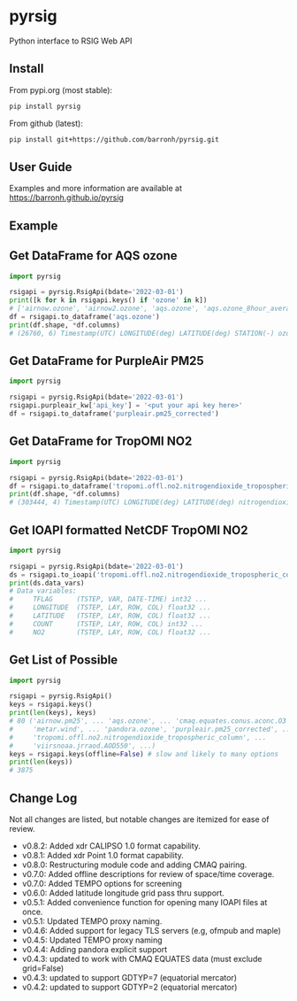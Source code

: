 # pyrsig

Python interface to RSIG Web API

## Install

From pypi.org (most stable):

```bash
pip install pyrsig
```

From github (latest):

```bash
pip install git+https://github.com/barronh/pyrsig.git
```

## User Guide

Examples and more information are available at 
https://barronh.github.io/pyrsig

## Example

## Get DataFrame for AQS ozone

```python
import pyrsig

rsigapi = pyrsig.RsigApi(bdate='2022-03-01')
print([k for k in rsigapi.keys() if 'ozone' in k])
# ['airnow.ozone', 'airnow2.ozone', 'aqs.ozone', 'aqs.ozone_8hour_average', 'aqs.ozone_daily_8hour_maximum', 'pandora.ozone']
df = rsigapi.to_dataframe('aqs.ozone')
print(df.shape, *df.columns)
# (26760, 6) Timestamp(UTC) LONGITUDE(deg) LATITUDE(deg) STATION(-) ozone(ppb) SITE_NAME
```

## Get DataFrame for PurpleAir PM25

```python
import pyrsig

rsigapi = pyrsig.RsigApi(bdate='2022-03-01')
rsigapi.purpleair_kw['api_key'] = '<put your api key here>'
df = rsigapi.to_dataframe('purpleair.pm25_corrected')
```

## Get DataFrame for TropOMI NO2

```python
import pyrsig

rsigapi = pyrsig.RsigApi(bdate='2022-03-01')
df = rsigapi.to_dataframe('tropomi.offl.no2.nitrogendioxide_tropospheric_column')
print(df.shape, *df.columns)
# (303444, 4) Timestamp(UTC) LONGITUDE(deg) LATITUDE(deg) nitrogendioxide_tropospheric_column(molecules/cm2)
```

## Get IOAPI formatted NetCDF TropOMI NO2

```python
import pyrsig

rsigapi = pyrsig.RsigApi(bdate='2022-03-01')
ds = rsigapi.to_ioapi('tropomi.offl.no2.nitrogendioxide_tropospheric_column')
print(ds.data_vars)
# Data variables:
#     TFLAG      (TSTEP, VAR, DATE-TIME) int32 ...
#     LONGITUDE  (TSTEP, LAY, ROW, COL) float32 ...
#     LATITUDE   (TSTEP, LAY, ROW, COL) float32 ...
#     COUNT      (TSTEP, LAY, ROW, COL) int32 ...
#     NO2        (TSTEP, LAY, ROW, COL) float32 ...
```

## Get List of Possible

```python
import pyrsig

rsigapi = pyrsig.RsigApi()
keys = rsigapi.keys()
print(len(keys), keys)
# 80 ('airnow.pm25', ... 'aqs.ozone', ... 'cmaq.equates.conus.aconc.O3', ... 'hms.smoke',
#     'metar.wind', ... 'pandora.ozone', 'purpleair.pm25_corrected', ...
#     'tropomi.offl.no2.nitrogendioxide_tropospheric_column', ...
#     'viirsnoaa.jrraod.AOD550', ...)
keys = rsigapi.keys(offline=False) # slow and likely to many options
print(len(keys))
# 3875
```

## Change Log

Not all changes are listed, but notable changes are itemized for ease of review.

* v0.8.2: Added xdr CALIPSO 1.0 format capability.
* v0.8.1: Added xdr Point 1.0 format capability.
* v0.8.0: Restructuring module code and adding CMAQ pairing.
* v0.7.0: Added offline descriptions for review of space/time coverage.
* v0.7.0: Added TEMPO options for screening
* v0.6.0: Added latitude longitude grid pass thru support.
* v0.5.1: Added convenience function for opening many IOAPI files at once.
* v0.5.1: Updated TEMPO proxy naming.
* v0.4.6: Added support for legacy TLS servers (e.g, ofmpub and maple)
* v0.4.5: Updated TEMPO proxy naming
* v0.4.4: Adding pandora explicit support
* v0.4.3: updated to work with CMAQ EQUATES data (must exclude grid=False)
* v0.4.3: updated to support GDTYP=7 (equatorial mercator)
* v0.4.2: updated to support GDTYP=2 (equatorial mercator)
